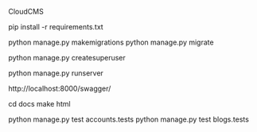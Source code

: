 CloudCMS

pip install -r requirements.txt

python manage.py makemigrations
python manage.py migrate

python manage.py createsuperuser

python manage.py runserver


http://localhost:8000/swagger/



cd docs
make html

python manage.py test accounts.tests
python manage.py test blogs.tests
